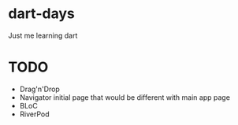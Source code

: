 # dart-days

Just me learning dart 

# TODO

- Drag'n'Drop
- Navigator initial page that would be different with main app page
- BLoC
- RiverPod
